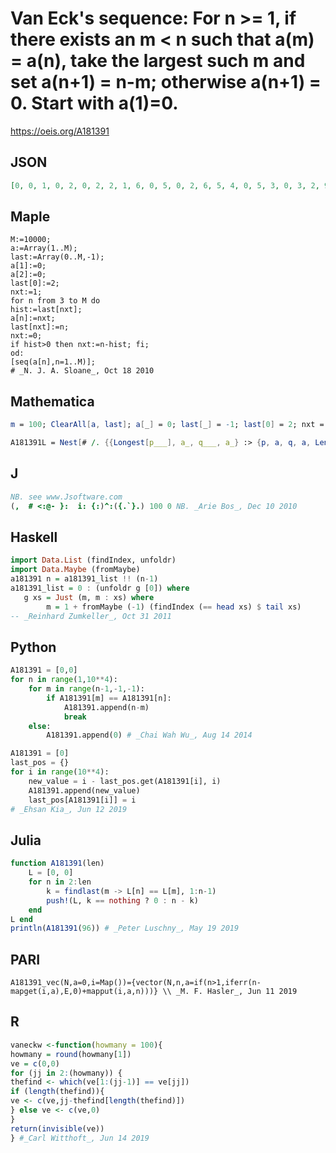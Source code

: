 # Van Eck's sequence: For n \>\= 1, if there exists an m < n such that a\(m\) \= a\(n\), take the largest such m and set a\(n\+1\) \= n\-m; otherwise a\(n\+1\) \= 0\. Start with a\(1\)\=0\.
https://oeis.org/A181391
## JSON
```JSON
[0, 0, 1, 0, 2, 0, 2, 2, 1, 6, 0, 5, 0, 2, 6, 5, 4, 0, 5, 3, 0, 3, 2, 9, 0, 4, 9, 3, 6, 14, 0, 6, 3, 5, 15, 0, 5, 3, 5, 2, 17, 0, 6, 11, 0, 3, 8, 0, 3, 3, 1, 42, 0, 5, 15, 20, 0, 4, 32, 0, 3, 11, 18, 0, 4, 7, 0, 3, 7, 3, 2, 31, 0, 6, 31, 3, 6, 3, 2, 8, 33, 0, 9, 56, 0, 3, 8, 7, 19, 0, 5, 37, 0, 3, 8, 8, 1]
```
## Maple
```Maple
M:=10000;
a:=Array(1..M);
last:=Array(0..M,-1);
a[1]:=0;
a[2]:=0;
last[0]:=2;
nxt:=1;
for n from 3 to M do
hist:=last[nxt];
a[n]:=nxt;
last[nxt]:=n;
nxt:=0;
if hist>0 then nxt:=n-hist; fi;
od:
[seq(a[n],n=1..M)];
# _N. J. A. Sloane_, Oct 18 2010
```
## Mathematica
```Mathematica
m = 100; ClearAll[a, last]; a[_] = 0; last[_] = -1; last[0] = 2; nxt = 1; Do[ hist = last[nxt]; a[n] = nxt; last[nxt] = n; nxt = 0; If[ hist > 0 , nxt = n - hist], {n, 3, m}]; Table[a[n], {n, 1, m}] (* _Jean-François Alcover_, Dec 01 2011, after Maple program by _N. J. A. Sloane_ *)
```
```Mathematica
A181391L = Nest[# /. {{Longest[p___], a_, q___, a_} :> {p, a, q, a, Length[{a, q}]}, {a___} :> {a, 0}} &, {}, #] &; A181391L[97] (* _JungHwan Min_, Jan 14 2017 *)
```
## J
```J
NB. see www.Jsoftware.com
(,  # <:@- }:  i: {:)^:({.`}.) 100 0 NB. _Arie Bos_, Dec 10 2010
```
## Haskell
```Haskell
import Data.List (findIndex, unfoldr)
import Data.Maybe (fromMaybe)
a181391 n = a181391_list !! (n-1)
a181391_list = 0 : (unfoldr g [0]) where
   g xs = Just (m, m : xs) where
        m = 1 + fromMaybe (-1) (findIndex (== head xs) $ tail xs)
-- _Reinhard Zumkeller_, Oct 31 2011
```
## Python
```Python
A181391 = [0,0]
for n in range(1,10**4):
    for m in range(n-1,-1,-1):
        if A181391[m] == A181391[n]:
            A181391.append(n-m)
            break
    else:
        A181391.append(0) # _Chai Wah Wu_, Aug 14 2014
```
```Python
A181391 = [0]
last_pos = {}
for i in range(10**4):
    new_value = i - last_pos.get(A181391[i], i)
    A181391.append(new_value)
    last_pos[A181391[i]] = i
# _Ehsan Kia_, Jun 12 2019
```
## Julia
```Julia
function A181391(len)
    L = [0, 0]
    for n in 2:len
        k = findlast(m -> L[n] == L[m], 1:n-1)
        push!(L, k == nothing ? 0 : n - k)
    end
L end
println(A181391(96)) # _Peter Luschny_, May 19 2019
```
## PARI
```PARI
A181391_vec(N,a=0,i=Map())={vector(N,n,a=if(n>1,iferr(n-mapget(i,a),E,0)+mapput(i,a,n)))} \\ _M. F. Hasler_, Jun 11 2019
```
## R
```R
vaneckw <-function(howmany = 100){
howmany = round(howmany[1])
ve = c(0,0)
for (jj in 2:(howmany)) {
thefind <- which(ve[1:(jj-1)] == ve[jj])
if (length(thefind)){
ve <- c(ve,jj-thefind[length(thefind)])
} else ve <- c(ve,0)
}
return(invisible(ve))
} #_Carl Witthoft_, Jun 14 2019
```
